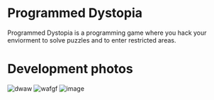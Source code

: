 # Programmed Dystopia
 Programmed Dystopia is a programming game where you hack your enviorment to solve puzzles and to enter restricted areas.

# Development photos
![dwaw](https://user-images.githubusercontent.com/36809574/154546502-418a40a3-a6c8-4a26-b845-7abd13395004.png)
![wafgf](https://user-images.githubusercontent.com/36809574/154546504-9e15e77d-d2da-4919-9588-ecd982a183dd.png)
![image](https://user-images.githubusercontent.com/36809574/154549778-549a441a-4017-4fdb-be0c-83cf9e54f6e2.png)
